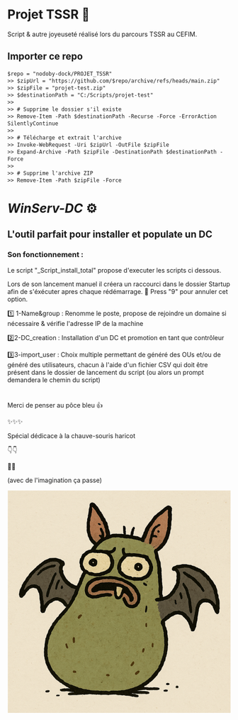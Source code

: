 # Projet TSSR 🚀
Script & autre joyeuseté réalisé lors du parcours TSSR au CEFIM.
## Importer ce repo 
```
$repo = "nodoby-dock/PROJET_TSSR"
>> $zipUrl = "https://github.com/$repo/archive/refs/heads/main.zip"
>> $zipFile = "projet-test.zip"
>> $destinationPath = "C:/Scripts/projet-test"
>>
>> # Supprime le dossier s'il existe
>> Remove-Item -Path $destinationPath -Recurse -Force -ErrorAction SilentlyContinue
>>
>> # Télécharge et extrait l'archive
>> Invoke-WebRequest -Uri $zipUrl -OutFile $zipFile
>> Expand-Archive -Path $zipFile -DestinationPath $destinationPath -Force
>>
>> # Supprime l'archive ZIP
>> Remove-Item -Path $zipFile -Force 
```
# *WinServ-DC* ⚙️
## L'outil parfait pour installer et populate un DC

### Son fonctionnement : 

Le script "_Script_install_total" propose d'executer les scripts ci dessous.

Lors de son lancement manuel il créera un raccourci dans le dossier Startup afin de s'éxécuter apres chaque rédémarrage.
📍 Press "9" pour annuler cet option.


1️⃣ 1-Name&group : Renomme le poste, propose de rejoindre un domaine si nécessaire & vérifie l'adresse IP de la machine

2️⃣2-DC_creation : Installation d'un DC et promotion en tant que contrôleur

3️⃣3-import_user : Choix multiple permettant de généré des OUs et/ou de généré des utilisateurs, chacun à l'aide d'un fichier CSV qui doit être présent dans le dossier de lancement du script (ou alors un prompt demandera le chemin du script)


#
Merci de penser au pôce bleu 👍

✨✨✨

Spécial dédicace à la chauve-souris haricot

👇👇

🦃🦃 

(avec de l'imagination ça passe)

![Image ajoutée](Asset/tst.png)

